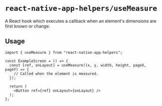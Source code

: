 # `react-native-app-helpers/useMeasure`

A React hook which executes a callback when an element's dimensions are first
known or change.

## Usage

```tsx
import { useMeasure } from "react-native-app-helpers";

const ExampleScreen = () => {
  const [ref, onLayout] = useMeasure((x, y, width, height, pageX, pageY) => {
    // Called when the element is measured.
  });

  return (
    <Button ref={ref} onLayout={onLayout} />
  );
};
```
